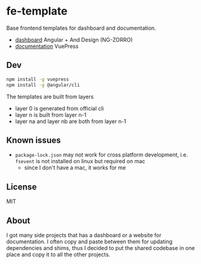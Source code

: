 # fe-template

Base frontend templates for dashboard and documentation.

- [dashboard](ngdash) Angular + And Design (NG-ZORRO)
- [documentation](vuepress) VuePress

## Dev

````bash
npm install -g vuepress
npm install -g @angular/cli
````

The templates are built from layers

- layer 0 is generated from official cli
- layer n is built from layer n-1
- layer na and layer nb are both from layer n-1

## Known issues

- `package-lock.json` may not work for cross platform development, i.e. `fsevent` is not installed on linux but required on mac
  - since I don't have a mac, it works for me

## License

MIT

## About

I got many side projects that has a dashboard or a website for documentation.
I often copy and paste between them for updating dependencies and shims,
thus I decided to put the shared codebase in one place and copy it to all the other projects.